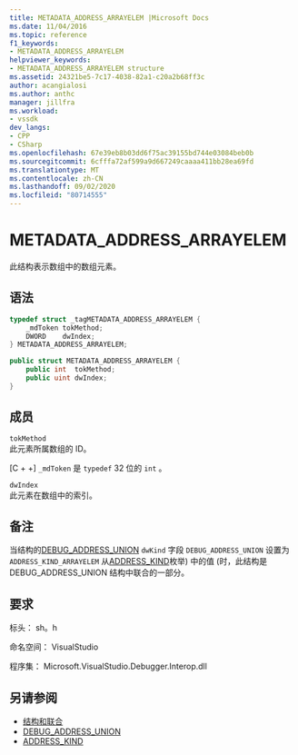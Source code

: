 ```yaml
---
title: METADATA_ADDRESS_ARRAYELEM |Microsoft Docs
ms.date: 11/04/2016
ms.topic: reference
f1_keywords:
- METADATA_ADDRESS_ARRAYELEM
helpviewer_keywords:
- METADATA_ADDRESS_ARRAYELEM structure
ms.assetid: 24321be5-7c17-4038-82a1-c20a2b68ff3c
author: acangialosi
ms.author: anthc
manager: jillfra
ms.workload:
- vssdk
dev_langs:
- CPP
- CSharp
ms.openlocfilehash: 67e39eb8b03dd6f75ac39155bd744e03084beb0b
ms.sourcegitcommit: 6cfffa72af599a9d667249caaaa411bb28ea69fd
ms.translationtype: MT
ms.contentlocale: zh-CN
ms.lasthandoff: 09/02/2020
ms.locfileid: "80714555"
---
```

# <a name="metadata_address_arrayelem"></a>METADATA_ADDRESS_ARRAYELEM

此结构表示数组中的数组元素。

## <a name="syntax"></a>语法

```cpp
typedef struct _tagMETADATA_ADDRESS_ARRAYELEM {
    _mdToken tokMethod;
    DWORD    dwIndex;
} METADATA_ADDRESS_ARRAYELEM;
```

```csharp
public struct METADATA_ADDRESS_ARRAYELEM {
    public int  tokMethod;
    public uint dwIndex;
}
```

## <a name="members"></a>成员

`tokMethod`\
此元素所属数组的 ID。

[C + +] `_mdToken` 是 `typedef` 32 位的 `int` 。

`dwIndex`\
此元素在数组中的索引。

## <a name="remarks"></a>备注
当结构的[DEBUG_ADDRESS_UNION](../../../extensibility/debugger/reference/debug-address-union.md) `dwKind` 字段 `DEBUG_ADDRESS_UNION` 设置为 `ADDRESS_KIND_ARRAYELEM` 从[ADDRESS_KIND](../../../extensibility/debugger/reference/address-kind.md)枚举) 中的值 (时，此结构是 DEBUG_ADDRESS_UNION 结构中联合的一部分。

## <a name="requirements"></a>要求
标头： sh。h

命名空间： VisualStudio

程序集： Microsoft.VisualStudio.Debugger.Interop.dll

## <a name="see-also"></a>另请参阅

- [结构和联合](../../../extensibility/debugger/reference/structures-and-unions.md)
- [DEBUG_ADDRESS_UNION](../../../extensibility/debugger/reference/debug-address-union.md)
- [ADDRESS_KIND](../../../extensibility/debugger/reference/address-kind.md)
